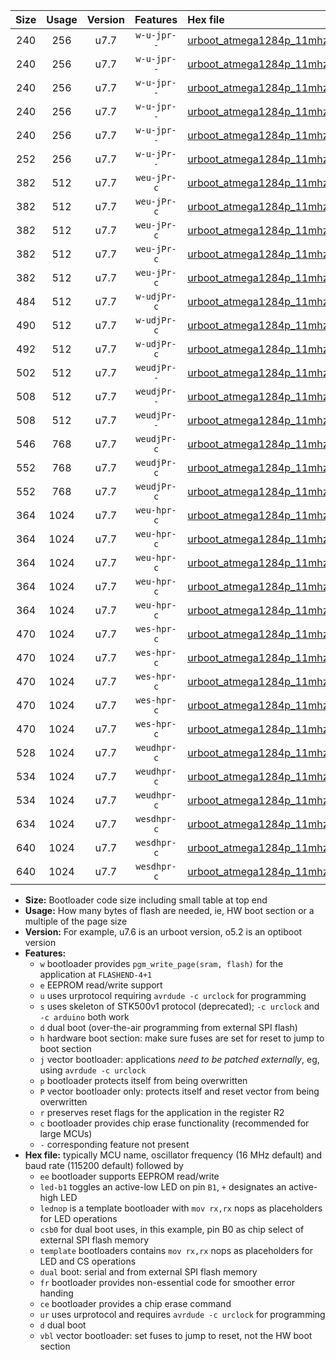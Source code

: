|Size|Usage|Version|Features|Hex file|
|:-:|:-:|:-:|:-:|:--|
|240|256|u7.7|`w-u-jpr--`|[urboot_atmega1284p_11mhz0592_460800bps_led+b5_ur_vbl.hex](https://raw.githubusercontent.com/stefanrueger/urboot.hex/main/mcus/atmega1284p/fcpu_11mhz0592/460800_bps/urboot_atmega1284p_11mhz0592_460800bps_led+b5_ur_vbl.hex)|
|240|256|u7.7|`w-u-jpr--`|[urboot_atmega1284p_11mhz0592_460800bps_led+b7_ur_vbl.hex](https://raw.githubusercontent.com/stefanrueger/urboot.hex/main/mcus/atmega1284p/fcpu_11mhz0592/460800_bps/urboot_atmega1284p_11mhz0592_460800bps_led+b7_ur_vbl.hex)|
|240|256|u7.7|`w-u-jpr--`|[urboot_atmega1284p_11mhz0592_460800bps_led+c7_ur_vbl.hex](https://raw.githubusercontent.com/stefanrueger/urboot.hex/main/mcus/atmega1284p/fcpu_11mhz0592/460800_bps/urboot_atmega1284p_11mhz0592_460800bps_led+c7_ur_vbl.hex)|
|240|256|u7.7|`w-u-jpr--`|[urboot_atmega1284p_11mhz0592_460800bps_led+d7_ur_vbl.hex](https://raw.githubusercontent.com/stefanrueger/urboot.hex/main/mcus/atmega1284p/fcpu_11mhz0592/460800_bps/urboot_atmega1284p_11mhz0592_460800bps_led+d7_ur_vbl.hex)|
|240|256|u7.7|`w-u-jpr--`|[urboot_atmega1284p_11mhz0592_460800bps_lednop_ur_vbl.hex](https://raw.githubusercontent.com/stefanrueger/urboot.hex/main/mcus/atmega1284p/fcpu_11mhz0592/460800_bps/urboot_atmega1284p_11mhz0592_460800bps_lednop_ur_vbl.hex)|
|252|256|u7.7|`w-u-jPr--`|[urboot_atmega1284p_11mhz0592_460800bps_ur_vbl.hex](https://raw.githubusercontent.com/stefanrueger/urboot.hex/main/mcus/atmega1284p/fcpu_11mhz0592/460800_bps/urboot_atmega1284p_11mhz0592_460800bps_ur_vbl.hex)|
|382|512|u7.7|`weu-jPr-c`|[urboot_atmega1284p_11mhz0592_460800bps_ee_led+b5_fr_ce_ur_vbl.hex](https://raw.githubusercontent.com/stefanrueger/urboot.hex/main/mcus/atmega1284p/fcpu_11mhz0592/460800_bps/urboot_atmega1284p_11mhz0592_460800bps_ee_led+b5_fr_ce_ur_vbl.hex)|
|382|512|u7.7|`weu-jPr-c`|[urboot_atmega1284p_11mhz0592_460800bps_ee_led+b7_fr_ce_ur_vbl.hex](https://raw.githubusercontent.com/stefanrueger/urboot.hex/main/mcus/atmega1284p/fcpu_11mhz0592/460800_bps/urboot_atmega1284p_11mhz0592_460800bps_ee_led+b7_fr_ce_ur_vbl.hex)|
|382|512|u7.7|`weu-jPr-c`|[urboot_atmega1284p_11mhz0592_460800bps_ee_led+c7_fr_ce_ur_vbl.hex](https://raw.githubusercontent.com/stefanrueger/urboot.hex/main/mcus/atmega1284p/fcpu_11mhz0592/460800_bps/urboot_atmega1284p_11mhz0592_460800bps_ee_led+c7_fr_ce_ur_vbl.hex)|
|382|512|u7.7|`weu-jPr-c`|[urboot_atmega1284p_11mhz0592_460800bps_ee_led+d7_fr_ce_ur_vbl.hex](https://raw.githubusercontent.com/stefanrueger/urboot.hex/main/mcus/atmega1284p/fcpu_11mhz0592/460800_bps/urboot_atmega1284p_11mhz0592_460800bps_ee_led+d7_fr_ce_ur_vbl.hex)|
|382|512|u7.7|`weu-jPr-c`|[urboot_atmega1284p_11mhz0592_460800bps_ee_lednop_fr_ce_ur_vbl.hex](https://raw.githubusercontent.com/stefanrueger/urboot.hex/main/mcus/atmega1284p/fcpu_11mhz0592/460800_bps/urboot_atmega1284p_11mhz0592_460800bps_ee_lednop_fr_ce_ur_vbl.hex)|
|484|512|u7.7|`w-udjPr-c`|[urboot_atmega1284p_11mhz0592_460800bps_led+c7_csb3_dual_fr_ce_ur_vbl.hex](https://raw.githubusercontent.com/stefanrueger/urboot.hex/main/mcus/atmega1284p/fcpu_11mhz0592/460800_bps/urboot_atmega1284p_11mhz0592_460800bps_led+c7_csb3_dual_fr_ce_ur_vbl.hex)|
|490|512|u7.7|`w-udjPr-c`|[urboot_atmega1284p_11mhz0592_460800bps_led+d7_csc7_dual_fr_ce_ur_vbl.hex](https://raw.githubusercontent.com/stefanrueger/urboot.hex/main/mcus/atmega1284p/fcpu_11mhz0592/460800_bps/urboot_atmega1284p_11mhz0592_460800bps_led+d7_csc7_dual_fr_ce_ur_vbl.hex)|
|492|512|u7.7|`w-udjPr-c`|[urboot_atmega1284p_11mhz0592_460800bps_template_dual_fr_ce_ur_vbl.hex](https://raw.githubusercontent.com/stefanrueger/urboot.hex/main/mcus/atmega1284p/fcpu_11mhz0592/460800_bps/urboot_atmega1284p_11mhz0592_460800bps_template_dual_fr_ce_ur_vbl.hex)|
|502|512|u7.7|`weudjPr--`|[urboot_atmega1284p_11mhz0592_460800bps_ee_led+c7_csb3_dual_fr_ur_vbl.hex](https://raw.githubusercontent.com/stefanrueger/urboot.hex/main/mcus/atmega1284p/fcpu_11mhz0592/460800_bps/urboot_atmega1284p_11mhz0592_460800bps_ee_led+c7_csb3_dual_fr_ur_vbl.hex)|
|508|512|u7.7|`weudjPr--`|[urboot_atmega1284p_11mhz0592_460800bps_ee_led+d7_csc7_dual_fr_ur_vbl.hex](https://raw.githubusercontent.com/stefanrueger/urboot.hex/main/mcus/atmega1284p/fcpu_11mhz0592/460800_bps/urboot_atmega1284p_11mhz0592_460800bps_ee_led+d7_csc7_dual_fr_ur_vbl.hex)|
|508|512|u7.7|`weudjPr--`|[urboot_atmega1284p_11mhz0592_460800bps_ee_template_dual_fr_ur_vbl.hex](https://raw.githubusercontent.com/stefanrueger/urboot.hex/main/mcus/atmega1284p/fcpu_11mhz0592/460800_bps/urboot_atmega1284p_11mhz0592_460800bps_ee_template_dual_fr_ur_vbl.hex)|
|546|768|u7.7|`weudjPr-c`|[urboot_atmega1284p_11mhz0592_460800bps_ee_led+c7_csb3_dual_fr_ce_ur_vbl.hex](https://raw.githubusercontent.com/stefanrueger/urboot.hex/main/mcus/atmega1284p/fcpu_11mhz0592/460800_bps/urboot_atmega1284p_11mhz0592_460800bps_ee_led+c7_csb3_dual_fr_ce_ur_vbl.hex)|
|552|768|u7.7|`weudjPr-c`|[urboot_atmega1284p_11mhz0592_460800bps_ee_led+d7_csc7_dual_fr_ce_ur_vbl.hex](https://raw.githubusercontent.com/stefanrueger/urboot.hex/main/mcus/atmega1284p/fcpu_11mhz0592/460800_bps/urboot_atmega1284p_11mhz0592_460800bps_ee_led+d7_csc7_dual_fr_ce_ur_vbl.hex)|
|552|768|u7.7|`weudjPr-c`|[urboot_atmega1284p_11mhz0592_460800bps_ee_template_dual_fr_ce_ur_vbl.hex](https://raw.githubusercontent.com/stefanrueger/urboot.hex/main/mcus/atmega1284p/fcpu_11mhz0592/460800_bps/urboot_atmega1284p_11mhz0592_460800bps_ee_template_dual_fr_ce_ur_vbl.hex)|
|364|1024|u7.7|`weu-hpr-c`|[urboot_atmega1284p_11mhz0592_460800bps_ee_led+b5_fr_ce_ur.hex](https://raw.githubusercontent.com/stefanrueger/urboot.hex/main/mcus/atmega1284p/fcpu_11mhz0592/460800_bps/urboot_atmega1284p_11mhz0592_460800bps_ee_led+b5_fr_ce_ur.hex)|
|364|1024|u7.7|`weu-hpr-c`|[urboot_atmega1284p_11mhz0592_460800bps_ee_led+b7_fr_ce_ur.hex](https://raw.githubusercontent.com/stefanrueger/urboot.hex/main/mcus/atmega1284p/fcpu_11mhz0592/460800_bps/urboot_atmega1284p_11mhz0592_460800bps_ee_led+b7_fr_ce_ur.hex)|
|364|1024|u7.7|`weu-hpr-c`|[urboot_atmega1284p_11mhz0592_460800bps_ee_led+c7_fr_ce_ur.hex](https://raw.githubusercontent.com/stefanrueger/urboot.hex/main/mcus/atmega1284p/fcpu_11mhz0592/460800_bps/urboot_atmega1284p_11mhz0592_460800bps_ee_led+c7_fr_ce_ur.hex)|
|364|1024|u7.7|`weu-hpr-c`|[urboot_atmega1284p_11mhz0592_460800bps_ee_led+d7_fr_ce_ur.hex](https://raw.githubusercontent.com/stefanrueger/urboot.hex/main/mcus/atmega1284p/fcpu_11mhz0592/460800_bps/urboot_atmega1284p_11mhz0592_460800bps_ee_led+d7_fr_ce_ur.hex)|
|364|1024|u7.7|`weu-hpr-c`|[urboot_atmega1284p_11mhz0592_460800bps_ee_lednop_fr_ce_ur.hex](https://raw.githubusercontent.com/stefanrueger/urboot.hex/main/mcus/atmega1284p/fcpu_11mhz0592/460800_bps/urboot_atmega1284p_11mhz0592_460800bps_ee_lednop_fr_ce_ur.hex)|
|470|1024|u7.7|`wes-hpr-c`|[urboot_atmega1284p_11mhz0592_460800bps_ee_led+b5_fr_ce.hex](https://raw.githubusercontent.com/stefanrueger/urboot.hex/main/mcus/atmega1284p/fcpu_11mhz0592/460800_bps/urboot_atmega1284p_11mhz0592_460800bps_ee_led+b5_fr_ce.hex)|
|470|1024|u7.7|`wes-hpr-c`|[urboot_atmega1284p_11mhz0592_460800bps_ee_led+b7_fr_ce.hex](https://raw.githubusercontent.com/stefanrueger/urboot.hex/main/mcus/atmega1284p/fcpu_11mhz0592/460800_bps/urboot_atmega1284p_11mhz0592_460800bps_ee_led+b7_fr_ce.hex)|
|470|1024|u7.7|`wes-hpr-c`|[urboot_atmega1284p_11mhz0592_460800bps_ee_led+c7_fr_ce.hex](https://raw.githubusercontent.com/stefanrueger/urboot.hex/main/mcus/atmega1284p/fcpu_11mhz0592/460800_bps/urboot_atmega1284p_11mhz0592_460800bps_ee_led+c7_fr_ce.hex)|
|470|1024|u7.7|`wes-hpr-c`|[urboot_atmega1284p_11mhz0592_460800bps_ee_led+d7_fr_ce.hex](https://raw.githubusercontent.com/stefanrueger/urboot.hex/main/mcus/atmega1284p/fcpu_11mhz0592/460800_bps/urboot_atmega1284p_11mhz0592_460800bps_ee_led+d7_fr_ce.hex)|
|470|1024|u7.7|`wes-hpr-c`|[urboot_atmega1284p_11mhz0592_460800bps_ee_lednop_fr_ce.hex](https://raw.githubusercontent.com/stefanrueger/urboot.hex/main/mcus/atmega1284p/fcpu_11mhz0592/460800_bps/urboot_atmega1284p_11mhz0592_460800bps_ee_lednop_fr_ce.hex)|
|528|1024|u7.7|`weudhpr-c`|[urboot_atmega1284p_11mhz0592_460800bps_ee_led+c7_csb3_dual_fr_ce_ur.hex](https://raw.githubusercontent.com/stefanrueger/urboot.hex/main/mcus/atmega1284p/fcpu_11mhz0592/460800_bps/urboot_atmega1284p_11mhz0592_460800bps_ee_led+c7_csb3_dual_fr_ce_ur.hex)|
|534|1024|u7.7|`weudhpr-c`|[urboot_atmega1284p_11mhz0592_460800bps_ee_led+d7_csc7_dual_fr_ce_ur.hex](https://raw.githubusercontent.com/stefanrueger/urboot.hex/main/mcus/atmega1284p/fcpu_11mhz0592/460800_bps/urboot_atmega1284p_11mhz0592_460800bps_ee_led+d7_csc7_dual_fr_ce_ur.hex)|
|534|1024|u7.7|`weudhpr-c`|[urboot_atmega1284p_11mhz0592_460800bps_ee_template_dual_fr_ce_ur.hex](https://raw.githubusercontent.com/stefanrueger/urboot.hex/main/mcus/atmega1284p/fcpu_11mhz0592/460800_bps/urboot_atmega1284p_11mhz0592_460800bps_ee_template_dual_fr_ce_ur.hex)|
|634|1024|u7.7|`wesdhpr-c`|[urboot_atmega1284p_11mhz0592_460800bps_ee_led+c7_csb3_dual_fr_ce.hex](https://raw.githubusercontent.com/stefanrueger/urboot.hex/main/mcus/atmega1284p/fcpu_11mhz0592/460800_bps/urboot_atmega1284p_11mhz0592_460800bps_ee_led+c7_csb3_dual_fr_ce.hex)|
|640|1024|u7.7|`wesdhpr-c`|[urboot_atmega1284p_11mhz0592_460800bps_ee_led+d7_csc7_dual_fr_ce.hex](https://raw.githubusercontent.com/stefanrueger/urboot.hex/main/mcus/atmega1284p/fcpu_11mhz0592/460800_bps/urboot_atmega1284p_11mhz0592_460800bps_ee_led+d7_csc7_dual_fr_ce.hex)|
|640|1024|u7.7|`wesdhpr-c`|[urboot_atmega1284p_11mhz0592_460800bps_ee_template_dual_fr_ce.hex](https://raw.githubusercontent.com/stefanrueger/urboot.hex/main/mcus/atmega1284p/fcpu_11mhz0592/460800_bps/urboot_atmega1284p_11mhz0592_460800bps_ee_template_dual_fr_ce.hex)|

- **Size:** Bootloader code size including small table at top end
- **Usage:** How many bytes of flash are needed, ie, HW boot section or a multiple of the page size
- **Version:** For example, u7.6 is an urboot version, o5.2 is an optiboot version
- **Features:**
  + `w` bootloader provides `pgm_write_page(sram, flash)` for the application at `FLASHEND-4+1`
  + `e` EEPROM read/write support
  + `u` uses urprotocol requiring `avrdude -c urclock` for programming
  + `s` uses skeleton of STK500v1 protocol (deprecated); `-c urclock` and `-c arduino` both work
  + `d` dual boot (over-the-air programming from external SPI flash)
  + `h` hardware boot section: make sure fuses are set for reset to jump to boot section
  + `j` vector bootloader: applications *need to be patched externally*, eg, using `avrdude -c urclock`
  + `p` bootloader protects itself from being overwritten
  + `P` vector bootloader only: protects itself and reset vector from being overwritten
  + `r` preserves reset flags for the application in the register R2
  + `c` bootloader provides chip erase functionality (recommended for large MCUs)
  + `-` corresponding feature not present
- **Hex file:** typically MCU name, oscillator frequency (16 MHz default) and baud rate (115200 default) followed by
  + `ee` bootloader supports EEPROM read/write
  + `led-b1` toggles an active-low LED on pin `B1`, `+` designates an active-high LED
  + `lednop` is a template bootloader with `mov rx,rx` nops as placeholders for LED operations
  + `csb0` for dual boot uses, in this example, pin B0 as chip select of external SPI flash memory
  + `template` bootloaders contains `mov rx,rx` nops as placeholders for LED and CS operations
  + `dual` boot: serial and from external SPI flash memory
  + `fr` bootloader provides non-essential code for smoother error handing
  + `ce` bootloader provides a chip erase command
  + `ur` uses urprotocol and requires `avrdude -c urclock` for programming
  + `d` dual boot
  + `vbl` vector bootloader: set fuses to jump to reset, not the HW boot section
